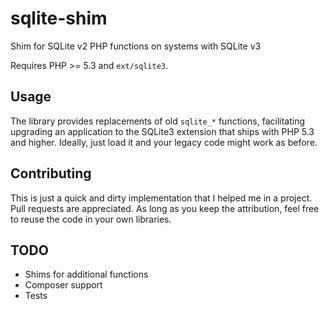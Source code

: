 # sqlite-shim

Shim for SQLite v2 PHP functions on systems with SQLite v3

Requires PHP >= 5.3 and `ext/sqlite3`.

## Usage

The library provides replacements of old `sqlite_*` functions, facilitating upgrading an application to the SQLite3 extension that ships with PHP 5.3 and higher. Ideally, just load it and your legacy code might work as before. 

## Contributing

This is just a quick and dirty implementation that I helped me in a project. Pull requests are appreciated. As long as you keep the attribution, feel free to reuse the code in your own libraries. 

## TODO

- Shims for additional functions
- Composer support
- Tests